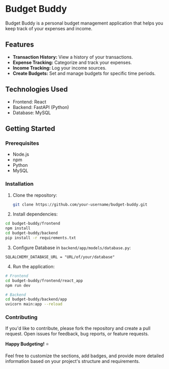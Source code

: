 # Budget Buddy

Budget Buddy is a personal budget management application that helps you keep track of your expenses and income.

## Features

- **Transaction History:** View a history of your transactions.
- **Expense Tracking:** Categorize and track your expenses.
- **Income Tracking:** Log your income sources.
- **Create Budgets:** Set and manage budgets for specific time periods.

## Technologies Used

- Frontend: React
- Backend: FastAPI (Python)
- Database: MySQL

## Getting Started

### Prerequisites

- Node.js
- npm
- Python
- MySQL

### Installation

1. Clone the repository:

   ```bash
   git clone https://github.com/your-username/budget-buddy.git
   ```

2. Install dependencies:

```bash
cd budget-buddy/frontend
npm install
cd budget-buddy/backend
pip install -r requirements.txt
```

3. Configure Database in `backend/app/models/database.py`:

`SQLALCHEMY_DATABASE_URL = "URL/of/your/database"`

4. Run the application:

```bash
# Frontend
cd budget-buddy/frontend/react_app
npm run dev

# Backend
cd budget-buddy/backend/app
uvicorn main:app --reload

```

### Contributing

If you'd like to contribute, please fork the repository and create a pull request. Open issues for feedback, bug reports, or feature requests.

**Happy Budgeting!** ⭐️

Feel free to customize the sections, add badges, and provide more detailed information based on your project's structure and requirements.
